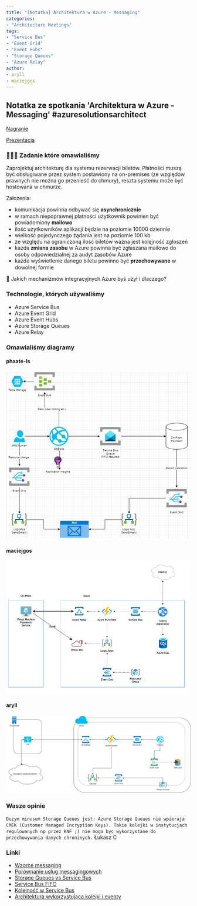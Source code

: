 ```yaml
---
title: "[Notatka] Architektura w Azure - Messaging"
categories:
- "Architecture Meetings"
tags:
- "Service Bus"
- "Event Grid"
- "Event Hubs"
- "Storage Queues"
- "Azure Relay"
author:
- aryll
- maciejgos
---
```


## Notatka ze spotkania 'Architektura w Azure - Messaging' #azuresolutionsarchitect

[Nagranie](https://youtu.be/9U9ExZ7Bbro)

[Prezentacja](https://www.canva.com/design/DAETrlus2qU/aW6zfZ26qwZa588zd8TOvQ/view?utm_content=DAETrlus2qU&utm_campaign=designshare&utm_medium=link&utm_source=viewer)

### 🚀🚀🚀 Zadanie które omawialiśmy
Zaprojektuj architekturę dla systemu rezerwacji biletów. Płatności muszą być obsługiwane przez system postawiony na on-premises (ze względów prawnych nie można go przenieść do chmury), reszta systemu może być hostowana w chmurze.

Założenia:
- komunikacja powinna odbywać się 𝐚𝐬𝐲𝐧𝐜𝐡𝐫𝐨𝐧𝐢𝐜𝐳𝐧𝐢𝐞
- w ramach niepoprawnej płatności użytkownik powinien być powiadomiony 𝐦𝐚𝐢𝐥𝐨𝐰𝐨
- ilość użytkowników aplikacji będzie na poziomie 10000 dziennie
- wielkość pojedynczego żądania jest na poziomie 100 kb
- ze względu na ograniczoną ilość biletów ważna jest kolejność zgłoszeń
- każda 𝐳𝐦𝐢𝐚𝐧𝐚 𝐳𝐚𝐬𝐨𝐛𝐮 w Azure powinna być zgłaszana mailowo do osoby odpowiedzialnej za audyt zasobów Azure
- każde wyświetlenie danego biletu powinno być 𝐩𝐫𝐳𝐞𝐜𝐡𝐨𝐰𝐲𝐰𝐚𝐧𝐞 w dowolnej formie

🤔 Jakich mechanizmów integracyjnych Azure byś użył i dlaczego?



### Technologie, których używaliśmy
- Azure Service Bus
- Azure Event Grid
- Azure Event Hubs
- Azure Storage Queues
- Azure Relay

### Omawialiśmy diagramy
#### phaate-ls
![phaate-ls](/posts-data/2021-01-21/phaate-ls.png)
#### maciejgos
![maciejgos](/posts-data/2021-01-21/maciejgos.png)
#### aryll
![aryll](/posts-data/2021-01-21/aryll.png)


### Wasze opinie
`Duzym minusem Storage Queues jest: Azure Storage Queues nie wpieraja CMEK (Customer Managed Encryption Keys).
Takie kolejki w instytucjach regulowanych np przez KNF ;) nie moga byc wykorzystane do przechowywania danych chroninych.` Łukasz C


### Linki
- [Wzorce messaging](https://docs.microsoft.com/en-us/azure/architecture/patterns/category/messaging)
- [Porównanie usług messagingowych](https://docs.microsoft.com/en-us/azure/event-grid/compare-messaging-services)
- [Storage Queues vs Service Bus](https://docs.microsoft.com/en-us/azure/service-bus-messaging/service-bus-azure-and-service-bus-queues-compared-contrasted)
- [Service Bus FIFO](https://github.com/MicrosoftDocs/azure-docs/issues/60531)
- [Kolejność w Service Bus](https://devblogs.microsoft.com/premier-developer/ordering-messages-in-azure-service-bus/)
- [Architektura wykorzystująca kolejki i eventy](https://docs.microsoft.com/en-us/azure/architecture/reference-architectures/enterprise-integration/queues-events)